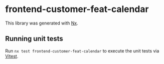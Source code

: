 # frontend-customer-feat-calendar

This library was generated with [Nx](https://nx.dev).

## Running unit tests

Run `nx test frontend-customer-feat-calendar` to execute the unit tests via [Vitest](https://vitest.dev/).
